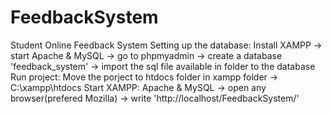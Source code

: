 # FeedbackSystem
Student Online Feedback System
Setting up the database:
Install XAMPP -> start Apache & MySQL -> go to phpmyadmin -> create a database 'feedback_system' -> import the sql file available in folder to the database
Run project:
Move the porject to htdocs folder in xampp folder -> C:\xampp\htdocs
Start XAMPP: Apache & MySQL -> open any browser(prefered Mozilla) -> write 'http://localhost/FeedbackSystem/'

